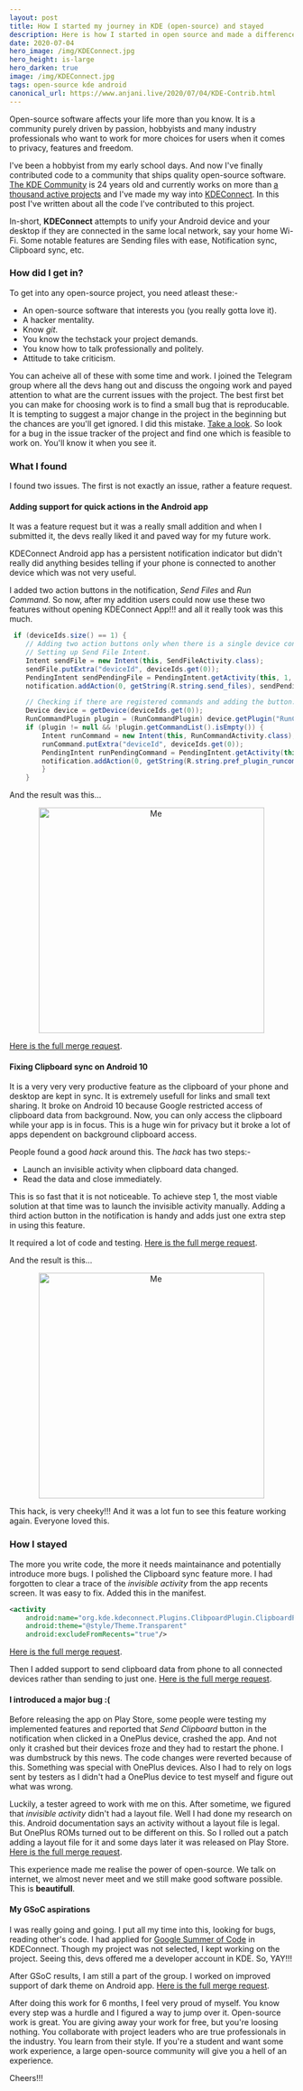 ```yaml
---
layout: post
title: How I started my journey in KDE (open-source) and stayed
description: Here is how I started in open source and made a difference
date: 2020-07-04
hero_image: /img/KDEConnect.jpg
hero_height: is-large
hero_darken: true
image: /img/KDEConnect.jpg
tags: open-source kde android
canonical_url: https://www.anjani.live/2020/07/04/KDE-Contrib.html
---
```


Open-source software affects your life more than you know. It is a community purely driven by passion, hobbyists and 
many industry professionals who want to work for more choices for users when it comes to privacy, features and freedom.

I've been a hobbyist from my early school days. And now I've finally contributed code to a community that ships quality
open-source software. [The KDE Community](https://kde.org/) is 24 years old and currently works on more than [a thousand active 
projects](https://invent.kde.org/explore/groups) and I've made my way into [KDEConnect](https://kdeconnect.kde.org/).
In this post I've written about all the code I've contributed to this project.

In-short, __KDEConnect__ attempts to unify your Android device and your desktop if they are connected in the same local network, say
your home Wi-Fi. Some notable features are Sending files with ease, Notification sync, Clipboard sync, etc. 

### How did I get in?

To get into any open-source project, you need atleast these:-

* An open-source software that interests you (you really gotta love it).
* A hacker mentality.
* Know _git_.
* You know the techstack your project demands.
* You know how to talk professionally and politely.
* Attitude to take criticism.

You can acheive all of these with some time and work. I joined the Telegram group where all the devs hang out and discuss the
ongoing work and payed attention to what are the current issues with the project. The best first bet you can make for choosing work
is to find a small bug that is reproducable. It is tempting to suggest a major change in the project in the beginning but the chances are
you'll get ignored. I did this mistake. [Take a look](https://invent.kde.org/network/kdeconnect-android/-/merge_requests/115).
So look for a bug in the issue tracker of the project and find one which is feasible to work on. You'll know it
when you see it.

### What I found

I found two issues. The first is not exactly an issue, rather a feature request. 

#### Adding support for quick actions in the Android app

It was a feature request but it was a really small addition and when I submitted it, the devs really liked it and paved way
for my future work. 

KDEConnect Android app has a persistent notification indicator but didn't really did anything besides telling if your phone is 
connected to another device which was not very useful. 

I added two action buttons in the notification, _Send Files_ and _Run Command_. So now, after my addition users could now 
use these two features without opening KDEConnect App!!! and all it really took was this much.

```java
 if (deviceIds.size() == 1) {
    // Adding two action buttons only when there is a single device connected.
    // Setting up Send File Intent.
    Intent sendFile = new Intent(this, SendFileActivity.class);
    sendFile.putExtra("deviceId", deviceIds.get(0));
    PendingIntent sendPendingFile = PendingIntent.getActivity(this, 1, sendFile, PendingIntent.FLAG_UPDATE_CURRENT);
    notification.addAction(0, getString(R.string.send_files), sendPendingFile);

    // Checking if there are registered commands and adding the button.
    Device device = getDevice(deviceIds.get(0));
    RunCommandPlugin plugin = (RunCommandPlugin) device.getPlugin("RunCommandPlugin");
    if (plugin != null && !plugin.getCommandList().isEmpty()) {
        Intent runCommand = new Intent(this, RunCommandActivity.class);
        runCommand.putExtra("deviceId", deviceIds.get(0));
        PendingIntent runPendingCommand = PendingIntent.getActivity(this, 2, runCommand, PendingIntent.FLAG_UPDATE_CURRENT);
        notification.addAction(0, getString(R.string.pref_plugin_runcommand), runPendingCommand);
        }
    }
```

And the result was this...

<p align="center">
  <img src="/img/KDEContrib/PR1.png" width="400" title="Me">
</p>

[Here is the full merge request](https://invent.kde.org/network/kdeconnect-android/-/merge_requests/126).

#### Fixing Clipboard sync on Android 10

It is a very very very productive feature as the clipboard of your phone and desktop are kept in sync. It is extremely usefull
for links and small text sharing. It broke on Android 10 because Google restricted access of clipboard data from background.
Now, you can only access the clipboard while your app is in focus. This is a huge win for privacy but it broke a lot of apps
dependent on background clipboard access.

People found a good _hack_ around this. The _hack_ has two steps:-

* Launch an invisible activity when clipboard data changed.
* Read the data and close immediately.

This is so fast that it is not noticeable. To achieve step 1, the most viable solution at that time was to launch the invisible 
activity manually. Adding a third action button in the notification is handy and adds just one extra step in using this feature.

It required a lot of code and testing. [Here is the full merge request](https://invent.kde.org/network/kdeconnect-android/-/merge_requests/127).

And the result is this...

<p align="center">
  <img src="/img/KDEContrib/PR2.png" width="400" title="Me">
</p>

This hack, is very cheeky!!! And it was a lot fun to see this feature working again. Everyone loved this.

### How I stayed

The more you write code, the more it needs maintainance and potentially introduce more bugs. I polished the Clipboard
sync feature more. I had forgotten to clear a trace of the _invisible activity_ from the app recents screen. It was easy to 
fix. Added this in the manifest.

```xml
<activity
    android:name="org.kde.kdeconnect.Plugins.ClibpoardPlugin.ClipboardFloatingActivity"
    android:theme="@style/Theme.Transparent"
    android:excludeFromRecents="true"/>
```

[Here is the full merge request](https://invent.kde.org/network/kdeconnect-android/-/merge_requests/131).

Then I added support to send clipboard data from phone to all connected devices rather than sending to just one. 
[Here is the full merge request](https://invent.kde.org/network/kdeconnect-android/-/merge_requests/142).

#### I introduced a major bug :(

Before releasing the app on Play Store, some people were testing my implemented features and reported that _Send Clipboard_
button in the notification when clicked in a OnePlus device, crashed the app. And not only it crashed but their devices froze
and they had to restart the phone. I was dumbstruck by this news. The code changes were reverted because of this. Something was
special with OnePlus devices. Also I had to rely on logs sent by testers as I didn't had a OnePlus device to test myself and
figure out what was wrong. 

Luckily, a tester agreed to work with me on this. After sometime, we figured that _invisible activity_ didn't had a layout
file. Well I had done my research on this. Android documentation says an activity without a layout file is legal. But 
OnePlus ROMs turned out to be different on this. So I rolled out a patch adding a layout file for it and some days later
it was released on Play Store.
[Here is the full merge request](https://invent.kde.org/network/kdeconnect-android/-/merge_requests/145).

This experience made me realise the power of open-source. We talk on internet, we almost never meet and we still make
good software possible. This is __beautifull__.

#### My GSoC aspirations

I was really going and going. I put all my time into this, looking for bugs, reading other's code. 
I had applied for [Google Summer of Code](https://summerofcode.withgoogle.com/) in KDEConnect. Though my project
was not selected, I kept working on the project. Seeing this, devs offered me a developer account in KDE. So, YAY!!!

After GSoC results, I am still a part of the group. I worked on improved support of dark theme on Android app.
[Here is the full merge request](https://invent.kde.org/network/kdeconnect-android/-/merge_requests/154).

After doing this work for 6 months, I feel very proud of myself. You know every step was a hurdle and I figured a
way to jump over it. Open-source work is great. You are giving away your work for free, but you're loosing nothing. You
collaborate with project leaders who are true professionals in the industry. You learn from their style. 
If you're a student and want some work experience, a large open-source community will give you a hell of an experience.

Cheers!!!
